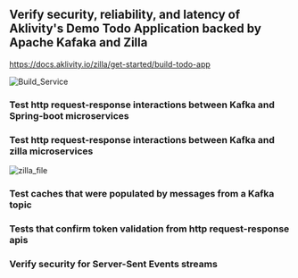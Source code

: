 ## Verify security, reliability, and latency of Aklivity's Demo Todo Application backed by Apache Kafaka and Zilla

https://docs.aklivity.io/zilla/get-started/build-todo-app

![Build_Service](https://user-images.githubusercontent.com/54422342/182031677-4e40594c-386e-4e29-9b6c-0fa12e400b7f.jpg)




### Test http request-response interactions between Kafka and Spring-boot microservices  




### Test http request-response interactions between Kafka and zilla microservices

![zilla_file](https://user-images.githubusercontent.com/54422342/182380205-59c66630-0009-4b9e-b9ba-b38c54a11376.jpg)




### Test caches that were populated by messages from a Kafka topic




### Tests that confirm token validation from http request-response apis



### Verify security for Server-Sent Events streams



